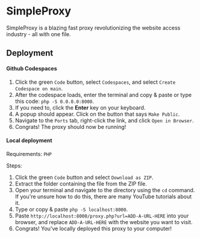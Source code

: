 # SimpleProxy
SimpleProxy is a blazing fast proxy revolutionizing the website access industry - all with one file.

## Deployment
#### Github Codespaces
1. Click the green `Code` button, select `Codespaces`, and select `Create Codespace on main`.
2. After the codespace loads, enter the terminal and copy & paste or type this code: `php -S 0.0.0.0:8000`.
3. If you need to, click the **Enter** key on your keyboard.
4. A popup should appear. Click on the button that says `Make Public`.
5. Navigate to the `Ports` tab, right-click the link, and click `Open in Browser`.
6. Congrats! The proxy should now be running!

#### Local deployment
Requirements:
`PHP`

Steps:
1. Click the green `Code` button and select `Download as ZIP`.
2. Extract the folder containing the file from the ZIP file.
3. Open your terminal and navigate to the directory using the `cd` command. If you're unsure how to do this, there are many YouTube tutorials about it.
4. Type or copy & paste `php -S localhost:8000`.
5. Paste `http://localhost:8000/proxy.php?url=ADD-A-URL-HERE` into your browser, and replace `ADD-A-URL-HERE` with the website you want to visit.
6. Congrats! You've locally deployed this proxy to your computer!
